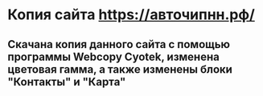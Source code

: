 # Копия сайта https://авточипнн.рф/
## Скачана копия данного сайта с помощью программы Webcopy Cyotek, изменена цветовая гамма, а также изменены блоки "Контакты" и "Карта"
